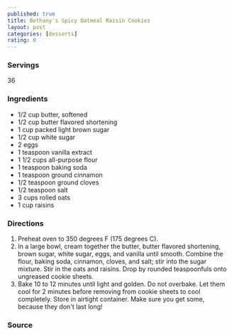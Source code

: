 ```yaml
---
published: true
title: Bethany's Spicy Oatmeal Raisin Cookies
layout: post
categories: [desserts]
rating: 0
---
```

### Servings
36

### Ingredients
- 1/2 cup butter, softened
- 1/2 cup butter flavored shortening
- 1 cup packed light brown sugar
- 1/2 cup white sugar
- 2 eggs
- 1 teaspoon vanilla extract
- 1 1/2 cups all-purpose flour
- 1 teaspoon baking soda
- 1 teaspoon ground cinnamon
- 1/2 teaspoon ground cloves
- 1/2 teaspoon salt
- 3 cups rolled oats
- 1 cup raisins

### Directions
1. Preheat oven to 350 degrees F (175 degrees C).
2. In a large bowl, cream together the butter, butter flavored shortening, brown sugar, white sugar, eggs, and vanilla until smooth. Combine the flour, baking soda, cinnamon, cloves, and salt; stir into the sugar mixture. Stir in the oats and raisins. Drop by rounded teaspoonfuls onto ungreased cookie sheets.
3. Bake 10 to 12 minutes until light and golden. Do not overbake. Let them cool for 2 minutes before removing from cookie sheets to cool completely. Store in airtight container. Make sure you get some, because they don't last long!

### Source

